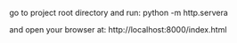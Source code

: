 go to project root directory and run:
python -m http.servera

and open your browser at:
http://localhost:8000/index.html
